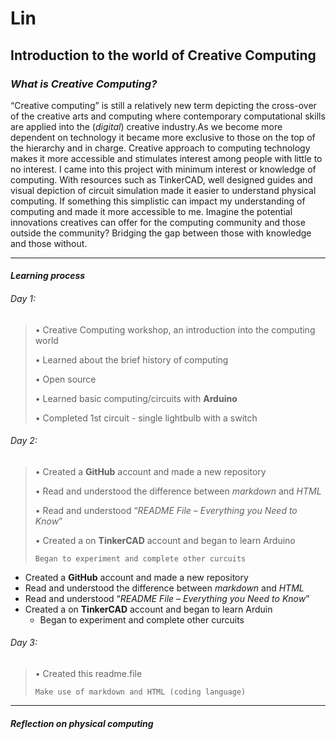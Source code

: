 # Lin 

## Introduction to the world of Creative Computing 

### *What is Creative Computing?*

“Creative computing” is still a relatively new term depicting the cross-over of the creative arts and computing where contemporary computational skills are applied into the (*digital*) creative industry.As we become more dependent on technology it became more exclusive to those on the top of the hierarchy and in charge. Creative approach to computing technology makes it more accessible and stimulates interest among people with little to no interest. I came into this project with minimum interest or knowledge of computing. With resources such as TinkerCAD, well designed guides and visual depiction of circuit simulation made it easier to understand physical computing. If something this simplistic can impact my understanding of computing and made it more accessible to me. Imagine the potential innovations creatives can offer for the computing community and those outside the community? Bridging the gap between those with knowledge and those without.

***

#### *Learning process*

###### *Day 1*:

>• Creative Computing workshop, an introduction into the computing world
> 
>• Learned about the brief history of computing 
>  
>• Open source 
>   
>• Learned basic computing/circuits with **Arduino**
> 
>• Completed 1st circuit - single lightbulb with a switch

###### *Day 2*:

>• Created a **GitHub** account and made a new repository 
>
>• Read and understood the difference between *markdown* and *HTML*
>
>• Read and understood “*README File – Everything you Need to Know*”
>
>• Created a on **TinkerCAD** account and began to learn Arduino 
>
>     Began to experiment and complete other curcuits 

- Created a **GitHub** account and made a new repository 
- Read and understood the difference between *markdown* and *HTML*
- Read and understood “*README File – Everything you Need to Know*”
- Created a on **TinkerCAD** account and began to learn Arduin
    - Began to experiment and complete other curcuits 




###### *Day 3*:

>•	Created this readme.file 
>
>     Make use of markdown and HTML (coding language)


***
#### *Reflection on physical computing*


